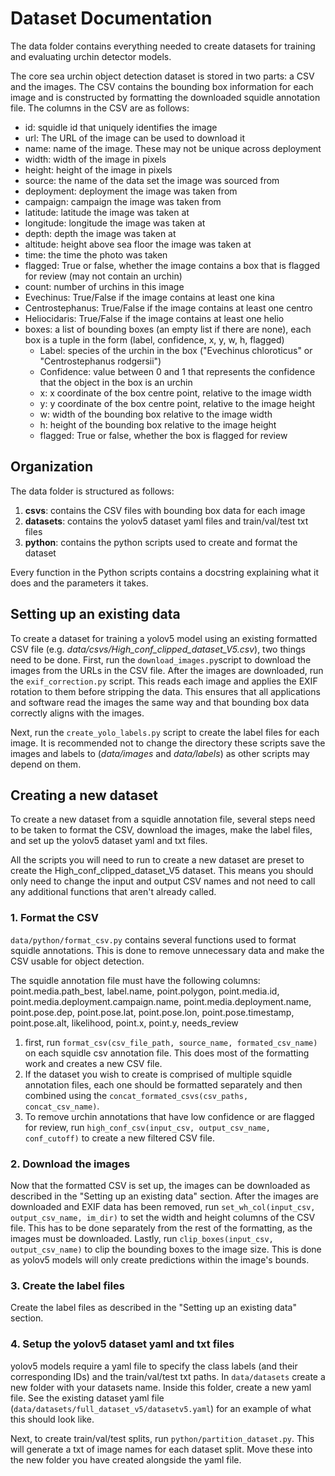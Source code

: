 # Dataset Documentation
The data folder contains everything needed to create datasets for training and evaluating urchin detector models. 

The core sea urchin object detection dataset is stored in two parts: a CSV and the images. The CSV contains the bounding box information for each image and is constructed by formatting the downloaded squidle annotation file. The columns in the CSV are as follows:

- id: squidle id that uniquely identifies the image
- url: The URL of the image can be used to download it
- name: name of the image. These may not be unique across deployment
- width: width of the image in pixels
- height: height of the image in pixels
- source: the name of the data set the image was sourced from
- deployment: deployment the image was taken from
- campaign: campaign the image was taken from
- latitude: latitude the image was taken at
- longitude: longitude the image was taken at
- depth: depth the image was taken at
- altitude: height above sea floor the image was taken at
- time: the time the photo was taken 
- flagged: True or false, whether the image contains a box that is flagged for review (may not contain an urchin)
- count: number of urchins in this image
- Evechinus: True/False if the image contains at least one kina
- Centrostephanus: True/False if the image contains at least one centro
- Heliocidaris: True/False if the image contains at least one helio
- boxes: a list of bounding boxes (an empty list if there are none), each box is a tuple in the form (label, confidence, x, y, w, h, flagged)
  - Label: species of the urchin in the box ("Evechinus chloroticus" or "Centrostephanus rodgersii")
  - Confidence: value between 0 and 1 that represents the confidence that the object in the box is an urchin
  - x: x coordinate of the box centre point, relative to the image width
  - y: y coordinate of the box centre point, relative to the image height
  - w: width of the bounding box relative to the image width
  - h: height of the bounding box relative to the image height
  - flagged: True or false, whether the box is flagged for review
    

## Organization
The data folder is structured as follows:

1. **csvs**: contains the CSV files with bounding box data for each image
2. **datasets**: contains the yolov5 dataset yaml files and train/val/test txt files
3. **python**: contains the python scripts used to create and format the dataset

Every function in the Python scripts contains a docstring explaining what it does and the parameters it takes.

## Setting up an existing data
To create a dataset for training a yolov5 model using an existing formatted CSV file (e.g. *data/csvs/High_conf_clipped_dataset_V5.csv*), two things need to be done. First, run the ```download_images.py```script to download the images from the URLs in the CSV file. After the images are downloaded, run the ```exif_correction.py``` script. This reads each image and applies the EXIF rotation to them before stripping the data. This ensures that all applications and software read the images the same way and that bounding box data correctly aligns with the images.

Next, run the ```create_yolo_labels.py``` script to create the label files for each image. It is recommended not to change the directory these scripts save the images and labels to (*data/images* and *data/labels*) as other scripts may depend on them.

## Creating a new dataset
To create a new dataset from a squidle annotation file, several steps need to be taken to format the CSV, download the images, make the label files, and set up the yolov5 dataset yaml and txt files. 

All the scripts you will need to run to create a new dataset are preset to create the High_conf_clipped_dataset_V5 dataset. This means you should only need to change the input and output CSV names and not need to call any additional functions that aren't already called.

### 1. Format the CSV
```data/python/format_csv.py``` contains several functions used to format squidle annotations. This is done to remove unnecessary data and make the CSV usable for object detection. 

The squidle annotation file must have the following columns: point.media.path_best, label.name, point.polygon, point.media.id, point.media.deployment.campaign.name, point.media.deployment.name, point.pose.dep, point.pose.lat, point.pose.lon, point.pose.timestamp, point.pose.alt, likelihood, point.x, point.y, needs_review

1. first, run ```format_csv(csv_file_path, source_name, formated_csv_name)``` on each squidle csv annotation file. This does most of the formatting work and creates a new CSV file.
2. If the dataset you wish to create is comprised of multiple squidle annotation files, each one should be formatted separately and then combined using the ```concat_formated_csvs(csv_paths, concat_csv_name)```.
3. To remove urchin annotations that have low confidence or are flagged for review, run ```high_conf_csv(input_csv, output_csv_name, conf_cutoff)``` to create a new filtered CSV file.

### 2. Download the images
Now that the formatted CSV is set up, the images can be downloaded as described in the "Setting up an existing data" section. After the images are downloaded and EXIF data has been removed, run ```set_wh_col(input_csv, output_csv_name, im_dir)``` to set the width and height columns of the CSV file. This has to be done separately from the rest of the formatting, as the images must be downloaded. Lastly, run ```clip_boxes(input_csv, output_csv_name)``` to clip the bounding boxes to the image size. This is done as yolov5 models will only create predictions within the image's bounds. 

### 3. Create the label files
Create the label files as described in the "Setting up an existing data" section.

### 4. Setup the yolov5 dataset yaml and txt files
yolov5 models require a yaml file to specify the class labels (and their corresponding IDs) and the train/val/test txt paths. In ```data/datasets``` create a new folder with your datasets name. Inside this folder, create a new yaml file. See the existing dataset yaml file (```data/datasets/full_dataset_v5/datasetv5.yaml```) for an example of what this should look like. 

Next, to create train/val/test splits, run ```python/partition_dataset.py```. This will generate a txt of image names for each dataset split. Move these into the new folder you have created alongside the yaml file.